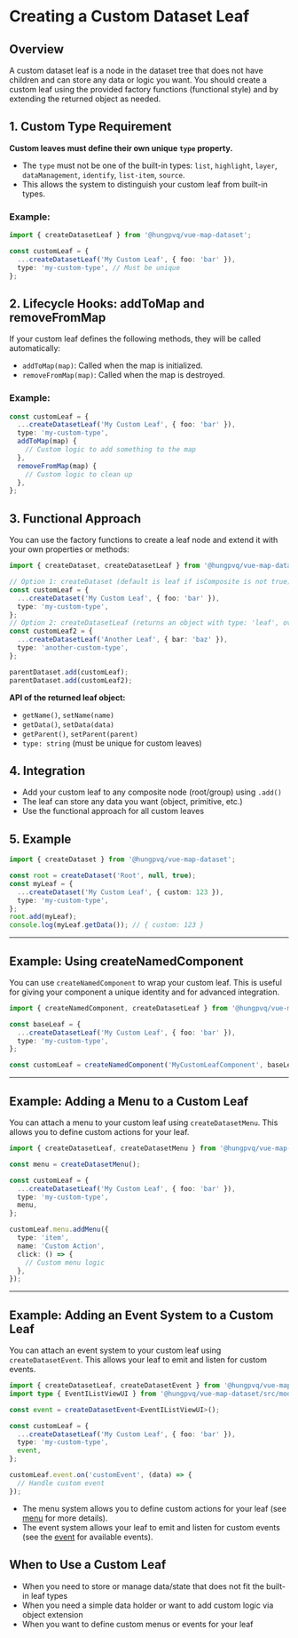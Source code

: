 # Creating a Custom Dataset Leaf

## Overview

A custom dataset leaf is a node in the dataset tree that does not have children and can store any data or logic you want. You should create a custom leaf using the provided factory functions (functional style) and by extending the returned object as needed.

## 1. Custom Type Requirement

**Custom leaves must define their own unique `type` property.**

- The `type` must not be one of the built-in types: `list`, `highlight`, `layer`, `dataManagement`, `identify`, `list-item`, `source`.
- This allows the system to distinguish your custom leaf from built-in types.

### Example:

```typescript
import { createDatasetLeaf } from '@hungpvq/vue-map-dataset';

const customLeaf = {
  ...createDatasetLeaf('My Custom Leaf', { foo: 'bar' }),
  type: 'my-custom-type', // Must be unique
};
```

## 2. Lifecycle Hooks: addToMap and removeFromMap

If your custom leaf defines the following methods, they will be called automatically:

- `addToMap(map)`: Called when the map is initialized.
- `removeFromMap(map)`: Called when the map is destroyed.

### Example:

```typescript
const customLeaf = {
  ...createDatasetLeaf('My Custom Leaf', { foo: 'bar' }),
  type: 'my-custom-type',
  addToMap(map) {
    // Custom logic to add something to the map
  },
  removeFromMap(map) {
    // Custom logic to clean up
  },
};
```

## 3. Functional Approach

You can use the factory functions to create a leaf node and extend it with your own properties or methods:

```typescript
import { createDataset, createDatasetLeaf } from '@hungpvq/vue-map-dataset';

// Option 1: createDataset (default is leaf if isComposite is not true)
const customLeaf = {
  ...createDataset('My Custom Leaf', { foo: 'bar' }),
  type: 'my-custom-type',
};
// Option 2: createDatasetLeaf (returns an object with type: 'leaf', override it)
const customLeaf2 = {
  ...createDatasetLeaf('Another Leaf', { bar: 'baz' }),
  type: 'another-custom-type',
};

parentDataset.add(customLeaf);
parentDataset.add(customLeaf2);
```

**API of the returned leaf object:**

- `getName()`, `setName(name)`
- `getData()`, `setData(data)`
- `getParent()`, `setParent(parent)`
- `type: string` (must be unique for custom leaves)

## 4. Integration

- Add your custom leaf to any composite node (root/group) using `.add()`
- The leaf can store any data you want (object, primitive, etc.)
- Use the functional approach for all custom leaves

## 5. Example

```typescript
import { createDataset } from '@hungpvq/vue-map-dataset';

const root = createDataset('Root', null, true);
const myLeaf = {
  ...createDataset('My Custom Leaf', { custom: 123 }),
  type: 'my-custom-type',
};
root.add(myLeaf);
console.log(myLeaf.getData()); // { custom: 123 }
```

---

## Example: Using createNamedComponent

You can use `createNamedComponent` to wrap your custom leaf. This is useful for giving your component a unique identity and for advanced integration.

```typescript
import { createNamedComponent, createDatasetLeaf } from '@hungpvq/vue-map-dataset';

const baseLeaf = {
  ...createDatasetLeaf('My Custom Leaf', { foo: 'bar' }),
  type: 'my-custom-type',
};

const customLeaf = createNamedComponent('MyCustomLeafComponent', baseLeaf);
```

---

## Example: Adding a Menu to a Custom Leaf

You can attach a menu to your custom leaf using `createDatasetMenu`. This allows you to define custom actions for your leaf.

```typescript
import { createDatasetLeaf, createDatasetMenu } from '@hungpvq/vue-map-dataset';

const menu = createDatasetMenu();

const customLeaf = {
  ...createDatasetLeaf('My Custom Leaf', { foo: 'bar' }),
  type: 'my-custom-type',
  menu,
};

customLeaf.menu.addMenu({
  type: 'item',
  name: 'Custom Action',
  click: () => {
    // Custom menu logic
  },
});
```

---

## Example: Adding an Event System to a Custom Leaf

You can attach an event system to your custom leaf using `createDatasetEvent`. This allows your leaf to emit and listen for custom events.

```typescript
import { createDatasetLeaf, createDatasetEvent } from '@hungpvq/vue-map-dataset';
import type { EventIListViewUI } from '@hungpvq/vue-map-dataset/src/model/list-view/types';

const event = createDatasetEvent<EventIListViewUI>();

const customLeaf = {
  ...createDatasetLeaf('My Custom Leaf', { foo: 'bar' }),
  type: 'my-custom-type',
  event,
};

customLeaf.event.on('customEvent', (data) => {
  // Handle custom event
});
```

- The menu system allows you to define custom actions for your leaf (see [menu](./menu) for more details).
- The event system allows your leaf to emit and listen for custom events (see the [event](./event) for available events).

## When to Use a Custom Leaf

- When you need to store or manage data/state that does not fit the built-in leaf types
- When you need a simple data holder or want to add custom logic via object extension
- When you want to define custom menus or events for your leaf
